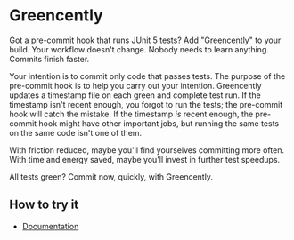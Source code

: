 # Greencently

Got a pre-commit hook that runs JUnit 5 tests?
Add "Greencently" to your build.
Your workflow doesn't change.
Nobody needs to learn anything.
Commits finish faster.

Your intention is to commit only code that passes tests.
The purpose of the pre-commit hook is to help you carry out your intention.
Greencently updates a timestamp file on each green and complete test run.
If the timestamp isn't recent enough, you forgot to run the tests; the pre-commit hook will catch the mistake.
If the timestamp _is_ recent enough, the pre-commit hook might have other important jobs, but running the same tests on the same code isn't one of them.

With friction reduced, maybe you'll find yourselves committing more often.
With time and energy saved, maybe you'll invest in further test speedups.

All tests green? Commit now, quickly, with Greencently.

## How to try it

- [Documentation](https://schmonz.com/software/greencently)

